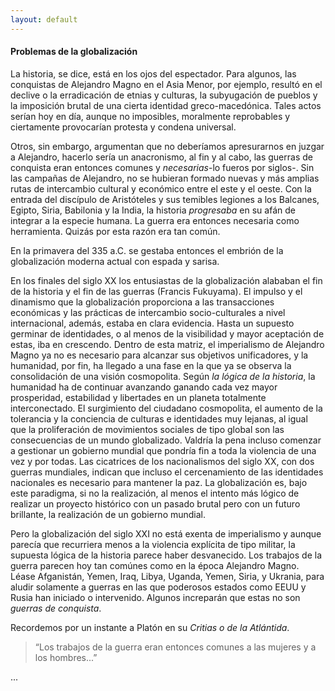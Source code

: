 ```yaml
---
layout: default
---
```

<h4>Problemas de la globalización</h4>

La historia, se dice, está en los ojos del espectador. Para algunos, las conquistas de Alejandro Magno en el Asia Menor, por ejemplo, resultó en el declive o la erradicación de etnias y culturas, la subyugación de pueblos y la imposición brutal de una cierta identidad greco-macedónica. Tales actos serían hoy en día, aunque no imposibles, moralmente reprobables y ciertamente provocarían protesta y condena universal.

Otros, sin embargo, argumentan que no deberíamos apresurarnos en juzgar a Alejandro, hacerlo sería un anacronismo, al fin y al cabo, las guerras de conquista eran entonces comunes y *necesarias*-lo fueros por siglos-. Sin las campañas de Alejandro, no se hubieran formado nuevas y más amplias rutas de intercambio cultural y económico entre el este y el oeste. Con la entrada del discípulo de Aristóteles y sus temibles legiones a los Balcanes, Egipto, Siria, Babilonia y la India, la historia *progresaba* en su afán de integrar a la especie humana. La guerra era entonces necesaria como herramienta. Quizás por esta razón era tan común.

En la primavera del 335 a.C. se gestaba entonces el embrión de la globalización moderna actual con espada y sarisa.

En los finales del siglo XX los entusiastas de la globalización alababan el fin de la historia y el fin de las guerras (Francis Fukuyama). El impulso y el dinamismo que la globalización proporciona a las transacciones económicas y las prácticas de intercambio socio-culturales a nivel internacional, además, estaba en clara evidencia. Hasta un supuesto germinar de identidades, o al menos de la visibilidad y mayor aceptación de estas, iba en crescendo. Dentro de esta matriz, el imperialismo de Alejandro Magno ya no es necesario para alcanzar sus objetivos unificadores, y la humanidad, por fin, ha llegado a una fase en la que ya se observa la consolidación de una visión cosmopolita. Según *la lógica de la historia*, la humanidad ha de continuar avanzando ganando cada vez mayor prosperidad, estabilidad y libertades en un planeta totalmente interconectado. El surgimiento del ciudadano cosmopolita, el aumento de la tolerancia y la conciencia de culturas e identidades muy lejanas, al igual que la proliferación de movimientos sociales de tipo global son las consecuencias de un mundo globalizado. Valdría la pena incluso comenzar a gestionar un gobierno mundial que pondría fin a toda la violencia de una vez y por todas. Las cicatrices de los nacionalismos del siglo XX, con dos guerras mundiales, indican que incluso el cercenamiento de las identidades nacionales es necesario para mantener la paz. La globalización es, bajo este paradigma, si no la realización, al menos el intento más lógico de realizar un proyecto histórico con un pasado brutal pero con un futuro brillante, la realización de un gobierno mundial.

Pero la globalización del siglo XXI no está exenta de imperialismo y aunque parecía que recurriera menos a la violencia explícita de tipo militar, la supuesta lógica de la historia parece haber desvanecido. Los trabajos de la guerra parecen hoy tan comúnes como en la época Alejandro Magno. Léase Afganistán, Yemen, Iraq, Libya, Uganda, Yemen, Siria, y Ukrania, para aludir solamente a guerras en las que poderosos estados como EEUU y Rusia han iniciado o intervenido. Algunos increparán que estas no son *guerras de conquista*.

Recordemos por un instante a Platón en su *Critias o de la Atlántida*.

>“Los trabajos de la guerra eran entonces comunes a las mujeres y a los hombres...”

...

